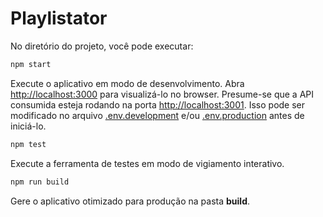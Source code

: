 # Playlistator

No diretório do projeto, você pode executar:

```sh
npm start
```

Execute o aplicativo em modo de desenvolvimento.
Abra [http://localhost:3000](http://localhost:3000) para visualizá-lo no browser.
Presume-se que a API consumida esteja rodando na porta [http://localhost:3001](http://localhost:3001).
Isso pode ser modificado no arquivo [.env.development](./.env.development) e/ou [.env.production](./.env.production) antes de iniciá-lo.

```sh
npm test
```

Execute a ferramenta de testes em modo de vigiamento interativo.<br>

```sh
npm run build
```

Gere o aplicativo otimizado para produção na pasta **build**.
